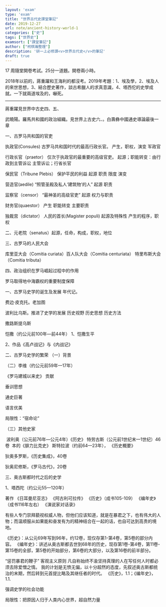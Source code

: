 ```yaml
---
layout: 'exam'
type: 'exam'
title: "世界古代史課堂筆記"
date: 2019-12-27
url: note/ancient-history-world-1
categories: ["史"]
tags: ["世界史"]
examsort: ["課堂筆記"]
author: ["柯棋瀚整理"]
description: '研一上必修課<v>世界古代史</v>的筆記'
draft: true
---
```


17 周隨堂開卷考試。25分一道題。開卷兩小時。</p></des>

2018年以前的，蔣重躍和王海利的都沒考。2019年考題：1、埃及學，2、埃及人的來世思想，3、結合歷史著作，談古希臘人的求真意識，4、塔西佗的史學成就。一下就兩道埃及的，嚇死。

-----

蔣重躍見世界中古史四、五、

武曉陽。羅馬共和國的政治組織。見世界上古史六、。白壽彝中國通史導論最後一章

 一、古罗马共和国的官吏

 执政官(Consules)  古罗马共和国时代的最高行政长官。 产生，职权，演变 军政官

 行政长官（praetor） 仅次于执政官的最重要的高级官吏。 起源；职能转变：由行政到主管诉讼 主管诉讼；行省长官

保民官（Tribune Plebis）   保护平民的利益  起源  职责  限度  演变

营造官(aedile)  “照管圣殿及私人‘建筑物’的人”  起源  职责

 监察官（censor） “最神圣的高级官吏”  起源  权力与职责

 财务官(quaestor）   产生   职能转变   主要职责

独裁宫（dictator）  人民的首长(Magister populi)  起源及特殊性  产生的程序，职权

 二、元老院（senatus）起源，任命，构成，职权，地位

三、古罗马的人民大会

 库里亚大会（Comitia curiata）百人队大会（Comitia centuriata） 特里布斯大会（Comitia tributa）

 四、政治组织在罗马崛起过程中的作用

   罗马取得地中海霸权的重要制度保障

  一、古罗马史学的诞生及发展         年代记。

费边·皮克托。老加图

波利比乌斯。推进了史学的发展
            历史视野
       历史思想
       历史方法   

撒路斯提乌斯

恺撒（约公元前100年—前44年）
      1、恺撒生平

   2、作品《高卢战记》与《内战记》

 二、古罗马史学的繁荣
   （一）背景

 （二）李维（约公元前59年—17年）

  《罗马建城以来史》
   贡献

   垂训思想

   通史巨著

   语言优美

   局限性：“宿命论”

（三）其他史家

​    波利奥（公元前76年—公元4年）《历史》
  特劳古斯（公元前1世纪末—1世纪）46卷
​           本的《腓力比克史》
  斯特拉波（约前64—23年）， 《历史概要》

 狄奥多罗斯，《历史集成》，40卷

   狄奥尼修斯，《罗马古代》，20卷

三、奥古斯都时代之后的史学

 1、塔西陀（约公元55—120年）

   著作
  《日耳曼尼亚志》
  《阿古利可拉传》
  《历史》（成书105-109）
  《编年史》（成书116年左右）
  《演说家对话录》

​    有些人专门崇拜藐视权威人物，但他们应该知道，就是在暴君之下，也有伟大的人物；而温顺服从如果能和奋发有为的精神结合在一起的话，也自可达到高贵的境地。

 《历史》：从公元69年写到96年，约12卷，现仅存第1-第4卷，第5卷的部分内容。
 《编年史》：讲述从奥古斯都去世到68年的历史，现存第1卷-第4卷，第11卷-第15卷的全部，第5卷的开始部分，第6卷的大部分，以及第16卷的前半部分。

 “惩罚暴君的鞭子”
   客观主义原则
      凡自称始终不渝坚持真理的人在写任何人时都必须去除爱憎之情。
     我的计划是无愤无偏，以十分超然的态度，先叙述奥古斯都统治的末期，然后转到元首提比略及其继任者的时代。
             《历史》，1.1；《编年史》，1.1.

  强调史学的社会功能

  局限性：把原因人归于人类内心世界，超自然力量
